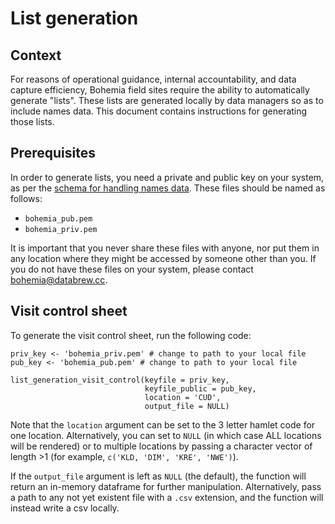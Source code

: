 # List generation

## Context 

For reasons of operational guidance, internal accountability, and data capture efficiency, Bohemia field sites require the ability to automatically generate "lists". These lists are generated locally by data managers so as to include names data. This document contains instructions for generating those lists.


## Prerequisites

In order to generate lists, you need a private and public key on your system, as per the [schema for handling names data](https://github.com/databrew/bohemia/blob/master/misc/handling_names.md). These files should be named as follows:

- `bohemia_pub.pem`
- `bohemia_priv.pem`

It is important that you never share these files with anyone, nor put them in any location where they might be accessed by someone other than you. If you do not have these files on your system, please contact bohemia@databrew.cc.

## Visit control sheet

To generate the visit control sheet, run the following code:

```
priv_key <- 'bohemia_priv.pem' # change to path to your local file
pub_key <- 'bohemia_pub.pem' # change to path to your local file

list_generation_visit_control(keyfile = priv_key,
                              keyfile_public = pub_key,
                              location = 'CUD',
                              output_file = NULL)
```

Note that the `location` argument can be set to the 3 letter hamlet code for one location. Alternatively, you can set to `NULL` (in which case ALL locations will be rendered) or to multiple locations by passing a character vector of length >1 (for example, `c('KLD, 'DIM', 'KRE', 'NWE')`).

If the `output_file` argument is left as `NULL` (the default), the function will return an in-memory dataframe for further manipulation. Alternatively, pass a path to any not yet existent file with a `.csv` extension, and the function will instead write a csv locally.
